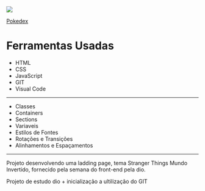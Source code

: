 <img src="assets/imgs/logo.svg" align="center">

[Pokedex](https://hiltonesjr.github.io/mundo-invertido-dio-aula/) <br>


<h1> Ferramentas Usadas </h1>
<ul>

<li>HTML</li>
<li>CSS</li>
<li>JavaScript</li>
<li>GIT</li>
<li>Visual Code</li>
</ul>
<HR>
<ul>

<li>Classes</li>
<li>Containers</li>
<li>Sections</li>
<li>Variaveis</li>
<li>Estilos de Fontes</li>
<li>Rotações e Transições</li>
<li>Alinhamentos e Espaçamentos</li>
</ul>
<HR>

Projeto desenvolvendo uma ladding page, tema Stranger Things Mundo Invertido, fornecido pela semana do front-end pela dio.

Projeto de estudo dio + inicialização a ultilização do GIT
